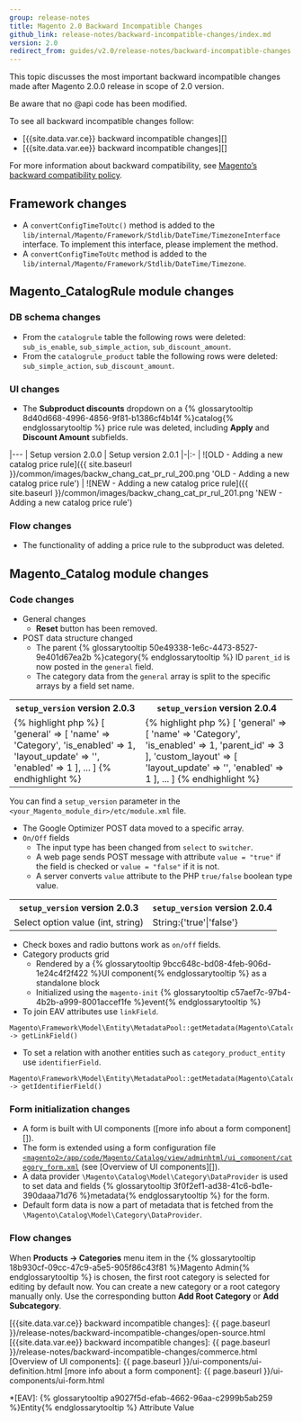 ```yaml
---
group: release-notes
title: Magento 2.0 Backward Incompatible Changes
github_link: release-notes/backward-incompatible-changes/index.md
version: 2.0
redirect_from: guides/v2.0/release-notes/backward-incompatible-changes.html
---
```


This topic discusses the most important backward incompatible changes made after Magento 2.0.0 release in scope of 2.0 version.

Be aware that no @api code has been modified.

To see all backward incompatible changes follow:

 - [{{site.data.var.ce}} backward incompatible changes][]
 - [{{site.data.var.ee}} backward incompatible changes][]

For more information about backward compatibility, see [Magento’s backward compatibility policy][].

## Framework changes

* A `convertConfigTimeToUtc()` method is added to the `lib/internal/Magento/Framework/Stdlib/DateTime/TimezoneInterface` interface. To implement this interface, please implement the method.
* A `convertConfigTimeToUtc` method is added to the  `lib/internal/Magento/Framework/Stdlib/DateTime/Timezone`.

## Magento_CatalogRule module changes

### DB schema changes

* From the `catalogrule` table the following rows were deleted: `sub_is_enable`, `sub_simple_action`, `sub_discount_amount`.
* From the `catalogrule_product` table the following rows were deleted: `sub_simple_action`, `sub_discount_amount`.

### UI changes

* The **Subproduct discounts** dropdown on a {% glossarytooltip 8d40d668-4996-4856-9f81-b1386cf4b14f %}catalog{% endglossarytooltip %} price rule was deleted, including **Apply** and **Discount Amount** subfields.

|---
| Setup version 2.0.0  | Setup version 2.0.1
|-|:-
| ![OLD - Adding a new catalog price rule]({{ site.baseurl }}/common/images/backw_chang_cat_pr_rul_200.png 'OLD - Adding a new catalog price rule') | ![NEW - Adding a new catalog price rule]({{ site.baseurl }}/common/images/backw_chang_cat_pr_rul_201.png 'NEW - Adding a new catalog price rule')

### Flow changes

* The functionality of adding a price rule to the subproduct was deleted.

## Magento_Catalog module changes

### Code changes

* General changes
  * **Reset** button has been removed.
* POST data structure changed
  * The parent {% glossarytooltip 50e49338-1e6c-4473-8527-9e401d67ea2b %}category{% endglossarytooltip %} ID `parent_id` is now posted in the `general` field.
  * The category data from the `general` array is split to the specific arrays by a field set name.

<table>
  <tr>
    <th><code>setup_version</code> version 2.0.3</th>
    <th><code>setup_version</code> version 2.0.4</th>
  </tr>
  <tr>
    <td>
    {% highlight php %}
    [
        'general' => [
            'name' => 'Category',
            'is_enabled' => 1,
            'layout_update' => '<XML CODE>',
            'enabled' => 1
        ],
        ...
    ]
    {% endhighlight %}
    </td>
    <td>
    {% highlight php %}
    [
        'general' => [
            'name' => 'Category',
            'is_enabled' => 1,
            'parent_id' => 3
        ],
        'custom_layout' => [
            'layout_update' => '<XML CODE>',
            'enabled' => 1
        ],
        ...
    ]
    {% endhighlight %}
    </td>
  </tr>
</table>

You can find a `setup_version` parameter in the `<your_Magento_module_dir>/etc/module.xml` file.

* The Google Optimizer POST data moved to a specific array.
* `On/Off` fields
  * The input type has been changed from `select` to `switcher`.
  * A web page sends POST message with attribute `value = "true"` if the field is checked or `value = "false"` if it is not.
  * A server converts `value` attribute to the PHP `true/false` boolean type value.

<table>
  <tr>
    <th><code>setup_version</code> version 2.0.3</th>
    <th><code>setup_version</code> version 2.0.4</th>
  </tr>
  <tr>
    <td>
    Select option value (int, string)
    </td>
    <td>
    String:{'true'|'false'}
    </td>
  </tr>
</table>

* Check boxes and radio buttons work as `on/off` fields.
* Category products grid
  * Rendered by a {% glossarytooltip 9bcc648c-bd08-4feb-906d-1e24c4f2f422 %}UI component{% endglossarytooltip %} as a standalone block
  * Initialized using the `magento-init` {% glossarytooltip c57aef7c-97b4-4b2b-a999-8001accef1fe %}event{% endglossarytooltip %}
* To join EAV attributes use `linkField`.

``` php?start_inline=1
Magento\Framework\Model\Entity\MetadataPool::getMetadata(Magento\Catalog\Api\Data\CategoryInterface) -> getLinkField()
```

* To set a relation with another entities such as `category_product_entity` use `identifierField`.

``` php?start_inline=1
Magento\Framework\Model\Entity\MetadataPool::getMetadata(Magento\Catalog\Api\Data\CategoryInterface) -> getIdentifierField()
```

### Form initialization changes

* A form is built with UI components ([more info about a form component][]).
* The form is extended using a form configuration file [`<magento2>/app/code/Magento/Catalog/view/adminhtml/ui_component/category_form.xml`][] (see [Overview of UI components][]).
* A data provider `\Magento\Catalog\Model\Category\DataProvider` is used to set data and fields {% glossarytooltip 3f0f2ef1-ad38-41c6-bd1e-390daaa71d76 %}metadata{% endglossarytooltip %} for the form.
* Default form data is now a part of metadata that is fetched from the `\Magento\Catalog\Model\Category\DataProvider`.

### Flow changes

When **Products -> Categories** menu item in the {% glossarytooltip 18b930cf-09cc-47c9-a5e5-905f86c43f81 %}Magento Admin{% endglossarytooltip %} is chosen, the first root category is selected for editing by default now. You can create a new category or a root category manually only. Use the corresponding button **Add Root Category** or **Add Subcategory**.

<!-- LINK DEFINITIONS -->

[Magento’s backward compatibility policy]: http://devdocs.magento.com/guides/v2.0/contributor-guide/backward-compatible-development/index.html

[`<magento2>/app/code/Magento/Catalog/etc/module.xml`]: https://github.com/magento/magento2/blob/bbc0e893539cad4ee415dd458dece7cd36d44cdc/app/code/Magento/Catalog/etc/module.xml
[`<magento2>/app/code/Magento/Catalog/view/adminhtml/ui_component/category_form.xml`]: https://github.com/magento/magento2/blob/bbc0e893539cad4ee415dd458dece7cd36d44cdc/app/code/Magento/Catalog/view/adminhtml/ui_component/category_form.xml

[{{site.data.var.ce}} backward incompatible changes]: {{ page.baseurl }}/release-notes/backward-incompatible-changes/open-source.html
[{{site.data.var.ee}} backward incompatible changes]: {{ page.baseurl }}/release-notes/backward-incompatible-changes/commerce.html
[Overview of UI components]: {{ page.baseurl }}/ui-components/ui-definition.html
[more info about a form component]: {{ page.baseurl }}/ui-components/ui-form.html

<!-- ABBREVIATIONS -->

*[EAV]: {% glossarytooltip a9027f5d-efab-4662-96aa-c2999b5ab259 %}Entity{% endglossarytooltip %} Attribute Value
